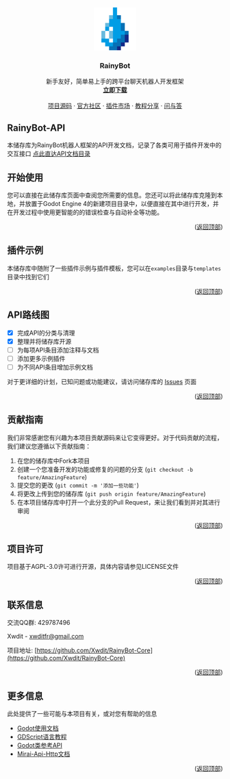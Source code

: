 <div id="top"></div>
<!-- PROJECT LOGO -->
<br />
<div align="center">
  <a href="https://github.com/Xwdit/RainyBot-Core/">
    <img src=".github/images/logo.png" alt="Logo" width="100" height="100">
  </a>

  <h3 align="center">RainyBot</h3>

  <p align="center">
    新手友好，简单易上手的跨平台聊天机器人开发框架
    <br />
    <a href="https://github.com/Xwdit/RainyBot-Core/releases"><strong>立即下载</strong></a>
    <br />
    <br />
    <a href="https://github.com/Xwdit/RainyBot-Core">项目源码</a>
     ·
    <a href="https://godoter.cn/t/rainybot">官方社区</a>
     ·
    <a href="https://godoter.cn/t/rainybot-plugins">插件市场</a>
     ·
    <a href="https://godoter.cn/t/rainybot-tutorials">教程分享</a>
    ·
    <a href="https://godoter.cn/t/rainybot-qa">问与答</a>
  </p>
</div>


## RainyBot-API

本储存库为RainyBot机器人框架的API开发文档，记录了各类可用于插件开发中的交互接口
[点此直达API文档目录](https://github.com/Xwdit/RainyBot-API/tree/main/api#rainybot-api%E7%9B%AE%E5%BD%95)


## 开始使用

您可以直接在此储存库页面中查阅您所需要的信息。您还可以将此储存库克隆到本地，并放置于Godot Engine 4的新建项目目录中，以便直接在其中进行开发，并在开发过程中使用更智能的的错误检查与自动补全等功能。

<p align="right">(<a href="#top">返回顶部</a>)</p>


## 插件示例

本储存库中随附了一些插件示例与插件模板，您可以在`examples`目录与`templates`目录中找到它们

<p align="right">(<a href="#top">返回顶部</a>)</p>



<!-- ROADMAP -->
## API路线图

- [x] 完成API的分类与清理
- [x] 整理并将储存库开源
- [ ] 为每项API条目添加注释与文档
- [ ] 添加更多示例插件
- [ ] 为不同API条目增加示例文档

对于更详细的计划，已知问题或功能建议，请访问储存库的 [Issues](https://github.com/Xwdit/RainyBot-API/issues) 页面

<p align="right">(<a href="#top">返回顶部</a>)</p>



<!-- CONTRIBUTING -->
## 贡献指南

我们非常感谢您有兴趣为本项目贡献源码来让它变得更好。对于代码贡献的流程，我们建议您遵循以下贡献指南：

1. 在您的储存库中Fork本项目
2. 创建一个您准备开发的功能或修复的问题的分支 (`git checkout -b feature/AmazingFeature`)
3. 提交您的更改 (`git commit -m '添加一些功能'`)
4. 将更改上传到您的储存库 (`git push origin feature/AmazingFeature`)
5. 在本项目储存库中打开一个此分支的Pull Request，来让我们看到并对其进行审阅

<p align="right">(<a href="#top">返回顶部</a>)</p>



<!-- LICENSE -->
## 项目许可

项目基于AGPL-3.0许可进行开源，具体内容请参见LICENSE文件

<p align="right">(<a href="#top">返回顶部</a>)</p>



<!-- CONTACT -->
## 联系信息

交流QQ群: 429787496

Xwdit - xwditfr@gmail.com

项目地址: [https://github.com/Xwdit/RainyBot-Core](https://github.com/Xwdit/RainyBot-Core)

<p align="right">(<a href="#top">返回顶部</a>)</p>



<!-- ACKNOWLEDGMENTS -->
## 更多信息

此处提供了一些可能与本项目有关，或对您有帮助的信息

* [Godot使用文档](https://docs.godotengine.org/en/latest/)
* [GDScript语言教程](https://docs.godotengine.org/en/latest/tutorials/scripting/gdscript/)
* [Godot类参考API](https://docs.godotengine.org/en/latest/classes/index.html)
* [Mirai-Api-Http文档](https://github.com/project-mirai/mirai-api-http/blob/master/docs/api/API.md)

<p align="right">(<a href="#top">返回顶部</a>)</p>
